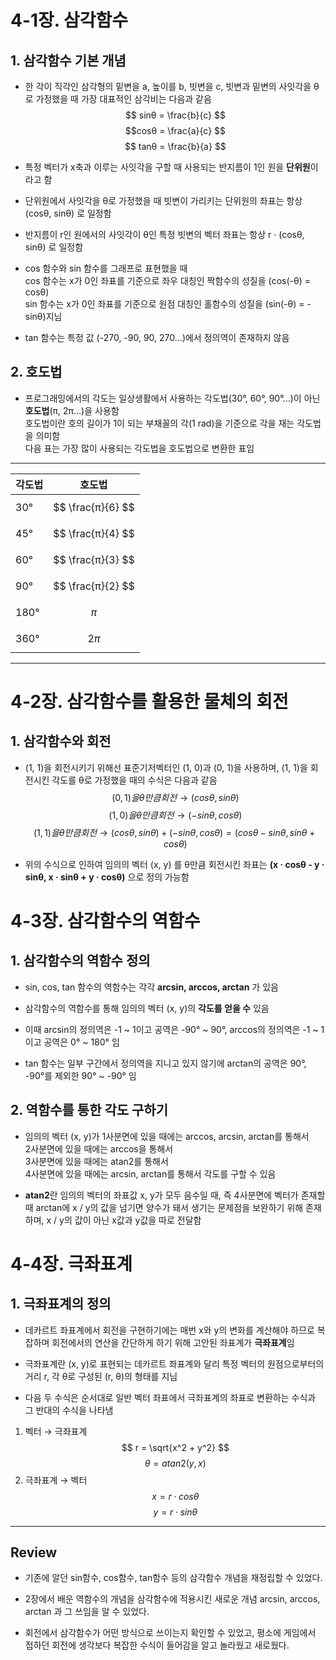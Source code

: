 # 4-1장. 삼각함수
## 1. 삼각함수 기본 개념
- 한 각이 직각인 삼각형의 밑변을 a, 높이를 b, 빗변을 c, 빗변과 밑변의 사잇각을 θ로 가정했을 때 가장 대표적인 삼각비는 다음과 같음
$$ sinθ = \frac{b}{c} $$ 
$$cosθ = \frac{a}{c} $$
$$ tanθ = \frac{b}{a} $$

- 특정 벡터가 x축과 이루는 사잇각을 구할 때 사용되는 반지름이 1인 원을 **단위원**이라고 함

- 단위원에서 사잇각을 θ로 가정했을 때 빗변이 가리키는 단위원의 좌표는 항상 (cosθ, sinθ) 로 일정함

- 반지름이 r인 원에서의 사잇각이 θ인 특정 빗변의 벡터 좌표는 항상 r · (cosθ, sinθ) 로 일정함

- cos 함수와 sin 함수를 그래프로 표현했을 때<br>
cos 함수는 x가 0인 좌표를 기준으로 좌우 대칭인 짝함수의 성질을 (cos(-θ) = cosθ)<br>
sin 함수는 x가 0인 좌표를 기준으로 원점 대칭인 홀함수의 성질을 (sin(-θ) = -sinθ)지님

- tan 함수는 특정 값 (-270, -90, 90, 270...)에서 정의역이 존재하지 않음

## 2. 호도법
- 프로그래밍에서의 각도는 일상생활에서 사용하는 각도법(30°, 60°, 90°...)이 아닌 **호도법**(π, 2π...)을 사용함<br>
호도법이란 호의 길이가 1이 되는 부채꼴의 각(1 rad)을 기준으로 각을 재는 각도법을 의미함<br>
다음 표는 가장 많이 사용되는 각도법을 호도법으로 변환한 표임<br>
---
|각도법|호도법|
|---|---|
|30°|$$ \frac{π}{6} $$|
|45°|$$ \frac{π}{4} $$|
|60°|$$ \frac{π}{3} $$|
|90°|$$ \frac{π}{2} $$|
|180°|$$ π $$|
|360°|$$ 2π $$|
---

# 4-2장. 삼각함수를 활용한 물체의 회전
## 1. 삼각함수와 회전
- (1, 1)을 회전시키기 위해선 표준기저벡터인 (1, 0)과 (0, 1)을 사용하며, (1, 1)을 회전시킨 각도를 θ로 가정했을 때의 수식은 다음과 같음<br>
$$ (0, 1)을 θ만큼 회전 → (cosθ, sinθ) $$
$$ (1, 0)을 θ만큼 회전 → (-sinθ, cosθ) $$
$$ (1, 1)을 θ만큼 회전 → (cosθ, sinθ) + (-sinθ, cosθ) = (cosθ - sinθ, sinθ + cosθ) $$

- 위의 수식으로 인하여 임의의 벡터 (x, y) 를 θ만큼 회전시킨 좌표는 **(x · cosθ - y · sinθ, x · sinθ + y · cosθ)** 으로 정의 가능함

# 4-3장. 삼각함수의 역함수
## 1. 삼각함수의 역함수 정의
- sin, cos, tan 함수의 역함수는 각각 **arcsin, arccos, arctan** 가 있음

- 삼각함수의 역함수를 통해 임의의 벡터 (x, y)의 **각도를 얻을 수** 있음

- 이때 arcsin의 정의역은 -1 ~ 1이고 공역은 -90° ~ 90°, arccos의 정의역은 -1 ~ 1이고 공역은 0° ~ 180° 임

- tan 함수는 일부 구간에서 정의역을 지니고 있지 않기에 arctan의 공역은 90°, -90°를 제외한 90° ~ -90° 임

## 2. 역함수를 통한 각도 구하기
- 임의의 벡터 (x, y)가 1사분면에 있을 때에는 arccos, arcsin, arctan를 통해서<br>
2사분면에 있을 때에는 arccos을 통해서<br>
3사분면에 있을 때에는 atan2를 통해서<br>
4사분면에 있을 때에는 arcsin, arctan를 통해서 각도를 구할 수 있음

- **atan2**란 임의의 벡터의 좌표값 x, y가 모두 음수일 때, 즉 4사분면에 벡터가 존재할 때 arctan에 x / y의 값을 넘기면 양수가 돼서 생기는 문제점을 보완하기 위해 존재하며, x / y의 값이 아닌 x값과 y값을 따로 전달함

# 4-4장. 극좌표계
## 1. 극좌표계의 정의
- 데카르트 좌표계에서 회전을 구현하기에는 매번 x와 y의 변화를 계산해야 하므로 복잡하며 회전에서의 연산을 간단하게 하기 위해 고안된 좌표계가 **극좌표계**임

- 극좌표계란 (x, y)로 표현되는 데카르트 좌표계와 달리 특정 벡터의 원점으로부터의 거리 r, 각 θ로 구성된 (r, θ)의 형태를 지님

- 다음 두 수식은 순서대로 일반 벡터 좌표에서 극좌표계의 좌표로 변환하는 수식과 그 반대의 수식을 나타냄<br>
1. 벡터 → 극좌표계
$$ r = \sqrt{x^2 + y^2} $$
$$ θ = atan2(y, x) $$
2. 극좌표계 → 벡터
$$ x = r · cosθ $$
$$ y = r · sinθ $$

---
## Review
- 기존에 알던 sin함수, cos함수, tan함수 등의 삼각함수 개념을 재정립할 수 있었다.

- 2장에서 배운 역함수의 개념을 삼각함수에 적용시킨 새로운 개념 arcsin, arccos, arctan 과 그 쓰임을 알 수 있었다.

- 회전에서 삼각함수가 어떤 방식으로 쓰이는지 확인할 수 있었고, 평소에 게임에서 접하던 회전에 생각보다 복잡한 수식이 들어감을 알고 놀라웠고 새로웠다.